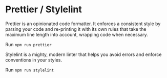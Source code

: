 # Prettier / Stylelint

Prettier is an opinionated code formatter. It enforces a consistent style by parsing your code and re-printing it with its own rules that take the maximum line length into account, wrapping code when necessary.

Run `npm run prettier`

Stylelint is a mighty, modern linter that helps you avoid errors and enforce conventions in your styles.

Run `npm run stylelint`

